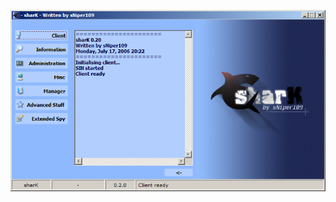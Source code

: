 ![Screenshot](https://raw.githubusercontent.com/Cryakl/Ultimate-RAT-Collection/refs/heads/main/Shark/sharK%200.2%20Public%20Beta/Screenshot.png)
